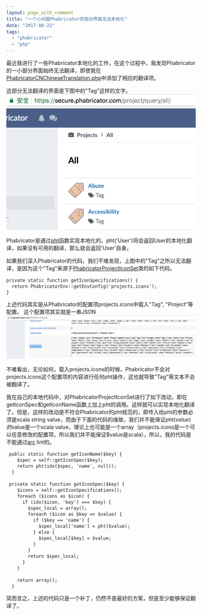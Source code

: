 ```yaml
---
layout: page_with_comment
title: "一个小问题Phabricator的部分界面无法本地化"
date: "2017-08-22"
tags: 
  - "phabricator"
  - "php"
---
```


最近我进行了一些Phabricator本地化的工作，在这个过程中，我发现Phabricator的一小部分界面始终无法翻译，即使我在[PhabricatorCNChineseTranslation.php](https://github.com/liuqian1990/phabricator-zh_CN)中添加了相应的翻译项。

这部分无法翻译的界面是下图中的"Tag"这样的文字。 [!["Tag"无法被翻译](/images/pha_translate.png)](/images/pha_translate.png)

Phabricator是通过[pht](https://secure.phabricator.com/book/libphutil/function/pht/)函数实现本地化的，pht('User')将会返回User的本地化翻译，如果没有可用的翻译，那么就会返回'User'自身。

如果我们深入Phabricator的代码，我们不难发现，上图中的"Tag"之所以无法翻译，是因为这个"Tag"来源于[PhabricatorProjectIconSet](https://secure.phabricator.com/book/phabdev/class/PhabricatorProjectIconSet/)类的如下代码。

```
private static function getIconSpecifications() {
  return PhabricatorEnv::getEnvConfig('projects.icons');
}

```

上述代码其实是从Phabricator的配置项projects.icons中载入"Tag", "Project"等配置。 这个配置项其实就是一串JSON [![projects.icons](/images/projects.icons_.png)](/images/projects.icons_.png)

不难看出，无论如何，载入projects.icons的时候，Phabricator不会对projects.icons这个配置项的内容进行任何pht操作，这也就导致"Tag"等文本不会被翻译了。

我在自己的本地代码中，对PhabricatorProjectIconSet进行了如下改动，即在getIconSpec和getIconName函数上加上pht的调用。这样就可以实现本地化翻译了。但是，这样的改动是不符合Phabricator的pht规范的，即传入给pht的参数必须是scala string value，而由于下面的代码的缘故，我们并不能保证pht($value)的$value是一个scala value，理论上也可能是一个array（projects.icons是一个可以任意修改的配置项，所以我们并不能保证$value是scala），所以，我的代码是不能通过[arc](https://secure.phabricator.com/book/phabricator/article/arcanist/) lint的。

```
 public static function getIconName($key) {
    $spec = self::getIconSpec($key);
    return pht(idx($spec, 'name', null));
  }

 private static function getIconSpec($key) {
    $icons = self::getIconSpecifications();
    foreach ($icons as $icon) {
      if (idx($icon, 'key') === $key) {
        $spec_local = array();
        foreach ($icon as $key => $value) {
          if ($key == 'name') {
            $spec_local['name'] = pht($value);
          } else {
            $spec_local[$key] = $value;
          }
        }
        return $spec_local;
      }
    }

    return array();
  }

```

简而言之，上述的代码只是一个补丁，仍然不是最好的方案，但是至少能够保证翻译了。
